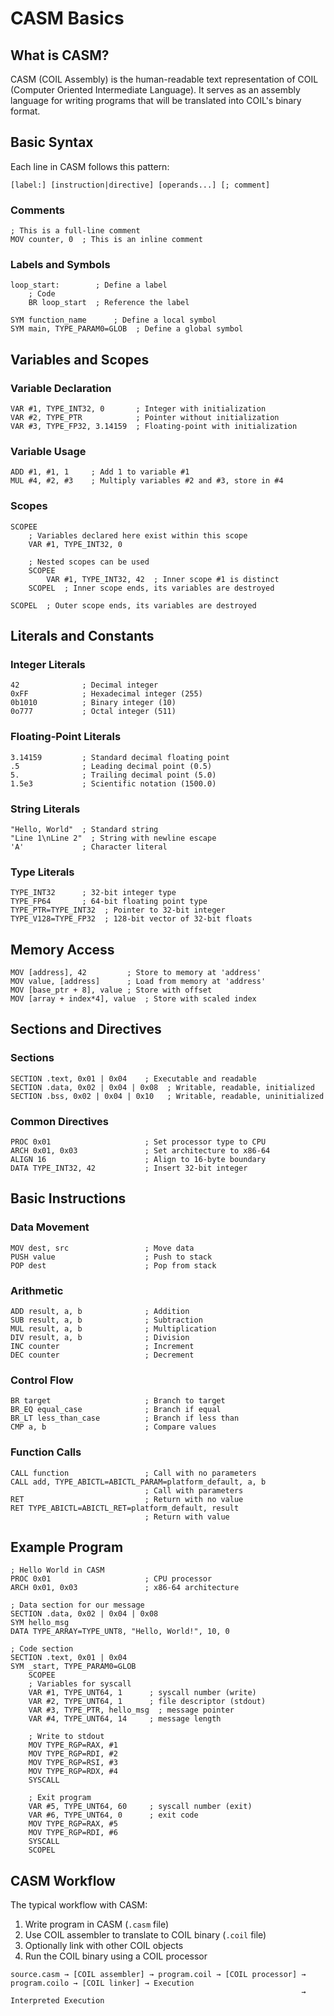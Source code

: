 # CASM Basics

## What is CASM?

CASM (COIL Assembly) is the human-readable text representation of COIL (Computer Oriented Intermediate Language). It serves as an assembly language for writing programs that will be translated into COIL's binary format.

## Basic Syntax

Each line in CASM follows this pattern:
```
[label:] [instruction|directive] [operands...] [; comment]
```

### Comments
```
; This is a full-line comment
MOV counter, 0  ; This is an inline comment
```

### Labels and Symbols
```
loop_start:        ; Define a label
    ; Code
    BR loop_start  ; Reference the label

SYM function_name      ; Define a local symbol
SYM main, TYPE_PARAM0=GLOB  ; Define a global symbol
```

## Variables and Scopes

### Variable Declaration
```
VAR #1, TYPE_INT32, 0       ; Integer with initialization
VAR #2, TYPE_PTR            ; Pointer without initialization
VAR #3, TYPE_FP32, 3.14159  ; Floating-point with initialization
```

### Variable Usage
```
ADD #1, #1, 1     ; Add 1 to variable #1
MUL #4, #2, #3    ; Multiply variables #2 and #3, store in #4
```

### Scopes
```
SCOPEE
    ; Variables declared here exist within this scope
    VAR #1, TYPE_INT32, 0
    
    ; Nested scopes can be used
    SCOPEE
        VAR #1, TYPE_INT32, 42  ; Inner scope #1 is distinct
    SCOPEL  ; Inner scope ends, its variables are destroyed
    
SCOPEL  ; Outer scope ends, its variables are destroyed
```

## Literals and Constants

### Integer Literals
```
42              ; Decimal integer
0xFF            ; Hexadecimal integer (255)
0b1010          ; Binary integer (10)
0o777           ; Octal integer (511)
```

### Floating-Point Literals
```
3.14159         ; Standard decimal floating point
.5              ; Leading decimal point (0.5)
5.              ; Trailing decimal point (5.0)
1.5e3           ; Scientific notation (1500.0)
```

### String Literals
```
"Hello, World"  ; Standard string
"Line 1\nLine 2"  ; String with newline escape
'A'             ; Character literal
```

### Type Literals
```
TYPE_INT32      ; 32-bit integer type
TYPE_FP64       ; 64-bit floating point type
TYPE_PTR=TYPE_INT32  ; Pointer to 32-bit integer
TYPE_V128=TYPE_FP32  ; 128-bit vector of 32-bit floats
```

## Memory Access

```
MOV [address], 42         ; Store to memory at 'address'
MOV value, [address]      ; Load from memory at 'address'
MOV [base_ptr + 8], value ; Store with offset
MOV [array + index*4], value  ; Store with scaled index
```

## Sections and Directives

### Sections
```
SECTION .text, 0x01 | 0x04    ; Executable and readable
SECTION .data, 0x02 | 0x04 | 0x08  ; Writable, readable, initialized
SECTION .bss, 0x02 | 0x04 | 0x10   ; Writable, readable, uninitialized
```

### Common Directives
```
PROC 0x01                     ; Set processor type to CPU
ARCH 0x01, 0x03               ; Set architecture to x86-64
ALIGN 16                      ; Align to 16-byte boundary
DATA TYPE_INT32, 42           ; Insert 32-bit integer
```

## Basic Instructions

### Data Movement
```
MOV dest, src                 ; Move data
PUSH value                    ; Push to stack
POP dest                      ; Pop from stack
```

### Arithmetic
```
ADD result, a, b              ; Addition
SUB result, a, b              ; Subtraction
MUL result, a, b              ; Multiplication
DIV result, a, b              ; Division
INC counter                   ; Increment
DEC counter                   ; Decrement
```

### Control Flow
```
BR target                     ; Branch to target
BR_EQ equal_case              ; Branch if equal
BR_LT less_than_case          ; Branch if less than
CMP a, b                      ; Compare values
```

### Function Calls
```
CALL function                 ; Call with no parameters
CALL add, TYPE_ABICTL=ABICTL_PARAM=platform_default, a, b
                              ; Call with parameters
RET                           ; Return with no value
RET TYPE_ABICTL=ABICTL_RET=platform_default, result
                              ; Return with value
```

## Example Program

```
; Hello World in CASM
PROC 0x01                     ; CPU processor
ARCH 0x01, 0x03               ; x86-64 architecture

; Data section for our message
SECTION .data, 0x02 | 0x04 | 0x08
SYM hello_msg
DATA TYPE_ARRAY=TYPE_UNT8, "Hello, World!", 10, 0

; Code section
SECTION .text, 0x01 | 0x04
SYM _start, TYPE_PARAM0=GLOB
    SCOPEE
    ; Variables for syscall
    VAR #1, TYPE_UNT64, 1      ; syscall number (write)
    VAR #2, TYPE_UNT64, 1      ; file descriptor (stdout)
    VAR #3, TYPE_PTR, hello_msg  ; message pointer
    VAR #4, TYPE_UNT64, 14     ; message length
    
    ; Write to stdout
    MOV TYPE_RGP=RAX, #1
    MOV TYPE_RGP=RDI, #2
    MOV TYPE_RGP=RSI, #3
    MOV TYPE_RGP=RDX, #4
    SYSCALL
    
    ; Exit program
    VAR #5, TYPE_UNT64, 60     ; syscall number (exit)
    VAR #6, TYPE_UNT64, 0      ; exit code
    MOV TYPE_RGP=RAX, #5
    MOV TYPE_RGP=RDI, #6
    SYSCALL
    SCOPEL
```

## CASM Workflow

The typical workflow with CASM:

1. Write program in CASM (`.casm` file)
2. Use COIL assembler to translate to COIL binary (`.coil` file)
3. Optionally link with other COIL objects
4. Run the COIL binary using a COIL processor

```
source.casm → [COIL assembler] → program.coil → [COIL processor] → program.coilo → [COIL linker] → Execution
                                                                 → Interpreted Execution
```